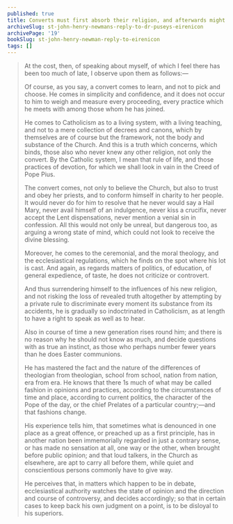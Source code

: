 ```yaml
---
published: true
title: Converts must first absorb their religion, and afterwards might speak with some authority
archiveSlug: st-john-henry-newmans-reply-to-dr-puseys-eirenicon
archivePage: '19'
bookSlug: st-john-henry-newman-reply-to-eirenicon
tags: []
---
```


> At the cost, then, of speaking about myself, of which I feel there has been too much of late, I observe upon them as follows:—
>
> Of course, as you say, a convert comes to learn, and not to pick and choose. He comes in simplicity and confidence, and it does not occur to him to weigh and measure every proceeding, every practice which he meets with among those whom he has joined.
>
> He comes to Catholicism as to a living system, with a living teaching, and not to a mere collection of decrees and canons, which by themselves are of course but the framework, not the body and substance of the Church. And this is a truth which concerns, which binds, those also who never knew any other religion, not only the convert. By the Catholic system, I mean that rule of life, and those practices of devotion, for which we shall look in vain in the Creed of Pope Pius.
>
> The convert comes, not only to believe the Church, but also to trust and obey her priests, and to conform himself in charity to her people. It would never do for him to resolve that he never would say a Hail Mary, never avail himself of an indulgence, never kiss a crucifix, never accept the Lent dispensations, never mention a venial sin in confession. All this would not only be unreal, but dangerous too, as arguing a wrong state of mind, which could not look to receive the divine blessing.
>
> Moreover, he comes to the ceremonial, and the moral theology, and the ecclesiastical regulations, which he finds on the spot where his lot is cast. And again, as regards matters of politics, of education, of general expedience, of taste, he does not criticize or controvert.
>
> And thus surrendering himself to the influences of his new religion, and not risking the loss of revealed truth altogether by attempting by a private rule to discriminate every moment its substance from its accidents, he is gradually so indoctrinated in Catholicism, as at length to have a right to speak as well as to hear.
>
> Also in course of time a new generation rises round him; and there is no reason why he should not know as much, and decide questions with as true an instinct, as those who perhaps number fewer years than he does Easter communions.
>
> He has mastered the fact and the nature of the differences of theologian from theologian, school from school, nation from nation, era from era. He knows that there 1s much of what may be called fashion in opinions and practices, according to the circumstances of time and place, according to current politics, the character of the Pope of the day, or the chief Prelates of a particular country;—and that fashions change.
>
> His experience tells him, that sometimes what is denounced in one place as a great offence, or preached up as a first principle, has in another nation been immemorially regarded in just a contrary sense, or has made no sensation at all, one way or the other, when brought before public opinion; and that loud talkers, in the Church as elsewhere, are apt to carry all before them, while quiet and conscientious persons commonly have to give way.
>
> He perceives that, in matters which happen to be in debate, ecclesiastical authority watches the state of opinion and the direction and course of controversy, and decides accordingly; so that in certain cases to keep back his own judgment on a point, is to be disloyal to his superiors.
